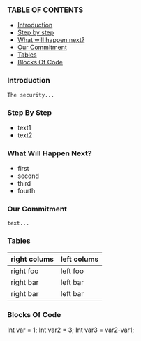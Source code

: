 ### TABLE OF CONTENTS
- [Introduction](#Introduction)
- [Step by step](#Step-by-step)
- [What will happen next?](#What-will-happen-next?)
- [Our Commitment](#Our-Commitment)
- [Tables](#Tables)
- [Blocks Of Code](#Blocks-Of-Code)
### Introduction
    The security...
### Step By Step
- text1
- text2
### What Will Happen Next?
- first
- second
- third
- fourth
### Our Commitment
    text...
### Tables 
| right colums| left colums |
| ----------- | ----------- |
| right foo   | left foo    |
| right bar   | left bar    |
| right bar   | left bar    |

### Blocks Of Code
Int var = 1;
Int var2 = 3;
Int var3 = var2-var1;

